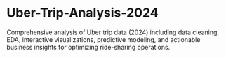 # Uber-Trip-Analysis-2024
Comprehensive analysis of Uber trip data (2024) including data cleaning, EDA, interactive visualizations, predictive modeling, and actionable business insights for optimizing ride-sharing operations.

